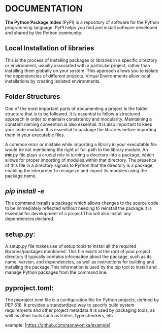 # DOCUMENTATION


**The Python Package Index** (PyPI) is a repository of software for the Python programming language. PyPI helps you find and install software developed and shared by the Python community.

## Local Installation of libraries
This is the process of installing packages or libraries in a specific directory or environment, usually associated with a particular project, rather than installing them globally on your system. This approach allows you to isolate the dependencies of different projects. Virtual Environments allow local installations by creating isolated environments.

## Folder Structures
One of the most important parts of documenting a project is the folder structure that is to be followed. It is essential to follow a structured approach in order to maintain consistency and modularity. Maintaining a constant naming convention is also essential. It is also important to keep your code modular. It is essential to package the libraries before importing them in your executable files.

A common error or mistake while importing a library in your executable file would be not mentioning the right or full path to the library module. An ___init__.py_ file plays a crucial role in turning a directory into a package, which allows for proper importing of modules within that directory. The presence of this file in a directory signals to Python that the directory is a package, enabling the interpreter to recognize and import its modules using the package name.

## _pip install -e_
This command installs a package which allows changes to the source code to be immediately reflected without needing to reinstall the package.It is essential for development of a project.This will also install any dependencies declared.

## setup.py:
A setup.py file makes use of setup tools to install all the required libraries/packages mentioned. This file exists at the root of your project directory.It typically contains information about the package, such as its name, version, and dependencies, as well as instructions for building and installing the package.This information is used by the pip tool to install and manage Python packages from the command line.

## pyproject.toml:
The pyproject.toml file is a configuration file for Python projects, defined by PEP 518. It provides a standardized way to specify build system requirements and other project metadata.It is used by packaging tools, as well as other tools such as linters, type checkers, etc. 

example: [https://github.com/raonayonika/example]

